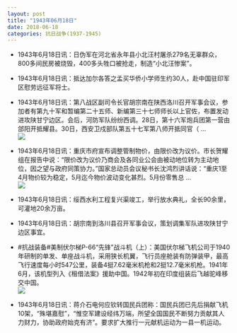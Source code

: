 ```yaml
---
layout: post
title: "1943年06月18日"
date: 2018-06-18
categories: 抗日战争(1937-1945)
---
```


<meta name="referrer" content="no-referrer" />

- 1943年6月18日讯：日伪军在河北省永年县小北汪村屠杀279名无辜群众，800多间民房被烧毁，400多头牲口被抢走，制造“小北汪惨案”。 

- 1943年6月18日讯：抵达加尔各答之孟买华侨小学师生约30人，赴中国驻印军区慰劳远征军将士。 

- 1943年6月18日讯：第八战区副司令长官胡宗南在陕西洛川召开军事会议，参加者有第九十军和暂编第二十五师、新编第三十七师师长以上官佐，布置发动进攻陕甘宁边区。会后，河防军队纷纷西调。28日，第十六军炮兵团第一营由郃阳开抵耀县。30日，西安卫戍部队第五十七军第八师开抵同官（ ... <br/><img src="https://wx1.sinaimg.cn/large/aca367d8ly1fsfl1h562gj20c809z3yl.jpg" />

- 1943年6月18日讯：重庆市府宣布调整管制物价，由限价改为议价。市长贺耀组在报告中说：“限价改为议价乃商会及各同业公会由被动地位转为主动地位，因之望与政府同策协力。”国家总动员会议秘书长沈鸿烈讲话说：“重庆1至4月物价较为稳定，5月迄今物价波动变化甚烈。5月份零售总 ... <br/><img src="https://wx2.sinaimg.cn/large/aca367d8ly1fsfhkks7w8j20c809zjrh.jpg" />

- 1943年6月18日讯：绥西水利工程复兴渠竣工，举行放水典礼，全长90余里，可灌地20余万亩。 

- 1943年6月18日讯：胡宗南到洛川县召开军事会议，策划调集军队进攻陕甘宁边区事宜。 

- #抗战装备#美制伏尔梯P-66“先锋”战斗机（上）：美国伏尔梯飞机公司于1940年研制的单发、单座战斗机，采用狭长机翼，飞行员座舱装有防弹装甲，最高飞行速度每小时547公里，装备4挺7.62毫米机枪和2挺12.7毫米机枪。1941年6月，该机型列入《租借法案》援助中国。1942年初在印度组装后飞越驼峰移交中国。 <br/><img src="https://wx4.sinaimg.cn/large/aca367d8ly1fsf3p2tbwoj20h71e8qdh.jpg" />

- 1943年6月18日讯：蒋介石电何应钦转国民兵团称：国民兵团已先后捐献飞机10架，“殊堪嘉慰”，“惟空军建设经纬万端，所望全国国民不断努力贡献其人力财力，协助政府始克有济”。要求扩大推行一元献机运动为一县一机运动。 


